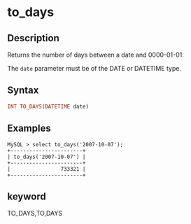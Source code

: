 # to_days

## Description

Returns the number of days between a date and 0000-01-01.

The `date` parameter must be of the DATE or DATETIME type.

## Syntax

```Haskell
INT TO_DAYS(DATETIME date)
```

## Examples

```Plain Text
MySQL > select to_days('2007-10-07');
+-----------------------+
| to_days('2007-10-07') |
+-----------------------+
|                733321 |
+-----------------------+
```

## keyword

TO_DAYS,TO,DAYS
